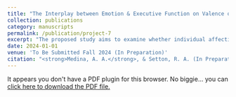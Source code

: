 ```yaml
---
title: "The Interplay between Emotion & Executive Function on Valence of Autobiographical Memories"
collection: publications
category: manuscripts
permalink: /publication/project-7
excerpt: "The proposed study aims to examine whether individual affective dimensions (perceived stress, perceived hostility, and positive affect) moderate the relationship between executive function (including attention, working memory, and inhibitory control) and one’s tendency to recall personal memories with more positive or negative tone."
date: 2024-01-01
venue: 'To Be Submitted Fall 2024 (In Preparation)'
citation: "<strong>Medina, A. A.</strong>, & Setton, R. A. (In Preparation). The Interplay between Emotion & Executive Function on Valence of Autobiographical Memories. To be submitted for publication in fall 2024."
---
```


<object data="{{ site.baseurl }}/files/Medina%20and%20Setton,%202024.pdf" type="application/pdf" width="100%" height="1000px">
  <p>It appears you don't have a PDF plugin for this browser. No biggie... you can <a href="{{ site.baseurl }}/files/Medina%20and%20Setton,%202024.pdf">click here to download the PDF file.</a></p>
</object>
